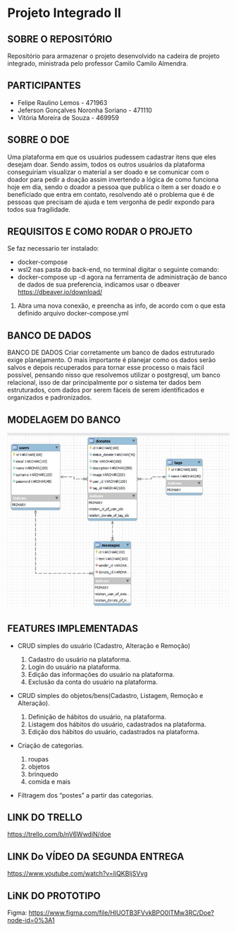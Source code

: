 # Projeto Integrado II

## SOBRE O REPOSITÓRIO
Repositório para armazenar o projeto desenvolvido na cadeira de projeto integrado, ministrada pelo professor Camilo Camilo Almendra. 

## PARTICIPANTES
  - Felipe Raulino Lemos - 471963
  - Jeferson Gonçalves Noronha Soriano - 471110
  - Vitória Moreira de Souza - 469959

## SOBRE O DOE
Uma plataforma em que os usuários pudessem cadastrar
itens que eles desejam doar. Sendo assim, todos os outros usuários da plataforma
conseguiriam visualizar o material a ser doado e se comunicar com o doador para
pedir a doação assim invertendo a lógica de como funciona hoje em dia, sendo o
doador a pessoa que publica o item a ser doado e o beneficiado que entra em
contato, resolvendo até o problema que é de pessoas que precisam de ajuda e tem
vergonha de pedir expondo para todos sua fragilidade.

## REQUISITOS E COMO RODAR O PROJETO
Se faz necessario ter instalado:
- docker-compose
- wsl2
nas pasta do back-end, no terminal digitar o seguinte comando:
- docker-compose up -d
agora na ferramenta de administração de banco de dados de sua preferencia,
indicamos usar o dbeaver https://dbeaver.io/download/
1. Abra uma nova conexão, e preencha as info, de acordo com o que esta definido arquivo docker-compose.yml 

## BANCO DE DADOS
BANCO DE DADOS
	Criar corretamente um banco de dados estruturado exige planejamento. O mais importante é planejar como os dados serão salvos e depois recuperados para tornar esse processo o mais fácil possível, pensando nisso que resolvemos utilizar o postgresql, um banco relacional, isso de dar principalmente por o sistema ter dados bem estruturados, com dados por serem fáceis de serem identificados e organizados e padronizados.
## MODELAGEM DO BANCO
<img src="Documentos\bancodedados.jpg"/>

## FEATURES IMPLEMENTADAS
- CRUD simples do usuário (Cadastro, Alteração e Remoção)
  1. Cadastro do usuário na plataforma.
  2. Login do usuário na plataforma.
  3. Edição das informações do usuário na plataforma.
  4. Exclusão da conta do usuário na plataforma.

- CRUD simples do objetos/bens(Cadastro, Listagem, Remoção e Alteração).
  1. Definição de hábitos do usuário, na plataforma.
  2. Listagem dos hábitos do usuário, cadastrados na plataforma.
  3. Edição dos hábitos do usuário, cadastrados na plataforma.

- Criação de categorias.
   1. roupas
   2. objetos
   3. brinquedo
   4. comida e mais

- Filtragem dos “postes” a partir das categorias.

## LINK DO TRELLO
https://trello.com/b/nV6WwdiN/doe

## LINK Do VÍDEO DA SEGUNDA ENTREGA
https://www.youtube.com/watch?v=IiQKBljSVvg

## LiNK DO PROTOTIPO
Figma: https://www.figma.com/file/HlUOTB3FVvkBPO0lTMw3RC/Doe?node-id=0%3A1
